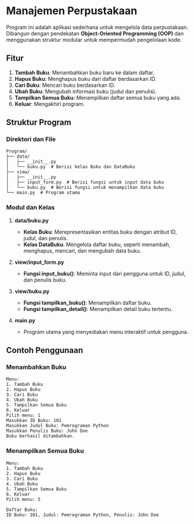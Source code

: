 # Manajemen Perpustakaan

Program ini adalah aplikasi sederhana untuk mengelola data perpustakaan. Dibangun dengan pendekatan **Object-Oriented Programming (OOP)** dan menggunakan struktur modular untuk mempermudah pengelolaan kode.

## Fitur
1. **Tambah Buku**: Menambahkan buku baru ke dalam daftar.
2. **Hapus Buku**: Menghapus buku dari daftar berdasarkan ID.
3. **Cari Buku**: Mencari buku berdasarkan ID.
4. **Ubah Buku**: Mengubah informasi buku (judul dan penulis).
5. **Tampilkan Semua Buku**: Menampilkan daftar semua buku yang ada.
6. **Keluar**: Mengakhiri program.

## Struktur Program

### Direktori dan File
```
Program/
├── data/
│   ├── __init__.py
│   └── buku.py  # Berisi kelas Buku dan DataBuku
├── view/
│   ├── __init__.py
│   ├── input_form.py  # Berisi fungsi untuk input data buku
│   └── buku.py  # Berisi fungsi untuk menampilkan data buku
└── main.py  # Program utama
```

### Modul dan Kelas
1. **data/buku.py**
   - **Kelas Buku**: Merepresentasikan entitas buku dengan atribut ID, judul, dan penulis.
   - **Kelas DataBuku**: Mengelola daftar buku, seperti menambah, menghapus, mencari, dan mengubah data buku.

2. **view/input_form.py**
   - **Fungsi input_buku()**: Meminta input dari pengguna untuk ID, judul, dan penulis buku.

3. **view/buku.py**
   - **Fungsi tampilkan_buku()**: Menampilkan daftar buku.
   - **Fungsi tampilkan_detail()**: Menampilkan detail buku tertentu.

4. **main.py**
   - Program utama yang menyediakan menu interaktif untuk pengguna.


## Contoh Penggunaan

### Menambahkan Buku
```
Menu:
1. Tambah Buku
2. Hapus Buku
3. Cari Buku
4. Ubah Buku
5. Tampilkan Semua Buku
6. Keluar
Pilih menu: 1
Masukkan ID Buku: 101
Masukkan Judul Buku: Pemrograman Python
Masukkan Penulis Buku: John Doe
Buku berhasil ditambahkan.
```

### Menampilkan Semua Buku
```
Menu:
1. Tambah Buku
2. Hapus Buku
3. Cari Buku
4. Ubah Buku
5. Tampilkan Semua Buku
6. Keluar
Pilih menu: 5

Daftar Buku:
ID Buku: 101, Judul: Pemrograman Python, Penulis: John Doe
```



